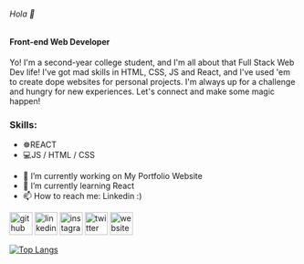 ###### Hola 👋
#### Front-end Web Developer

Yo! I'm a second-year college student, and I'm all about that Full Stack Web Dev life! I've got mad skills in HTML, CSS, JS and React, and I've used 'em to create dope websites for personal projects. I'm always up for a challenge and hungry for new experiences. Let's connect and make some magic happen!

### Skills: 
* ☸️REACT 
* 💻JS / HTML / CSS

- 🔭 I’m currently working on My Portfolio Website 
- 🌱 I’m currently learning React 
- 📫 How to reach me: Linkedin :) 


[<img src='https://cdn.jsdelivr.net/npm/simple-icons@3.0.1/icons/github.svg' alt='github' height='40'>](https://github.com/gowripreetham)  [<img src='https://cdn.jsdelivr.net/npm/simple-icons@3.0.1/icons/linkedin.svg' alt='linkedin' height='40'>](https://www.linkedin.com/in/gowripreetam/)  [<img src='https://cdn.jsdelivr.net/npm/simple-icons@3.0.1/icons/instagram.svg' alt='instagram' height='40'>](https://www.instagram.com/gowripreetam/)  [<img src='https://cdn.jsdelivr.net/npm/simple-icons@3.0.1/icons/twitter.svg' alt='twitter' height='40'>](https://twitter.com/@GowriPreetham)  [<img src='https://cdn.jsdelivr.net/npm/simple-icons@3.0.1/icons/icloud.svg' alt='website' height='40'>](https://gowripreetham.github.io/Portfolio-Website/)  

[![Top Langs](https://github-readme-stats.vercel.app/api/top-langs/?username=gowripreetham)](https://github.com/anuraghazra/github-readme-stats)



